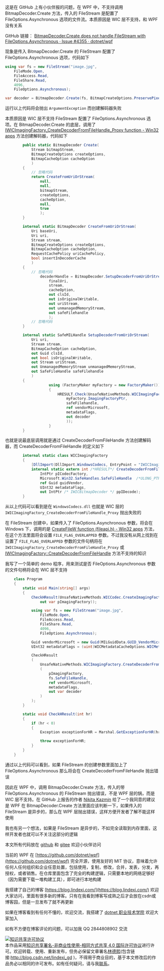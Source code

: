 
这是在 GitHub 上有小伙伴报的问题，在 WPF 中，不支持调用 BitmapDecoder.Create 方法，传入的 FileStream 是配置了 FileOptions.Asynchronous 选项的文件流。本质原因是 WIC 层不支持，和 WPF 没有关系

<!--more-->


<!-- CreateTime:2021/5/15 8:54:30 -->

<!-- 标签：WPF，WPF源代码 -->
<!-- 发布 -->

GitHub 链接： [BitmapDecoder.Create does not handle FileStream with FileOptions.Asynchronous · Issue #4355 · dotnet/wpf](https://github.com/dotnet/wpf/issues/4355 )

现象是传入 BitmapDecoder.Create 的 FileStream 配置了 FileOptions.Asynchronous 选项，代码如下

```csharp
using var fs = new FileStream("image.jpg",
	FileMode.Open,
	FileAccess.Read,
	FileShare.Read,
	4096,
	FileOptions.Asynchronous);

var decoder = BitmapDecoder.Create(fs, BitmapCreateOptions.PreservePixelFormat, BitmapCacheOption.None);
```

运行以上代码将会抛出 `ArgumentException` 而创建解码器失败

本质原因是 WIC 层不支持 FileStream 配置了 FileOptions.Asynchronous 选项。在 BitmapDecoder.Create 的底层，调用了 [IWICImagingFactory_CreateDecoderFromFileHandle_Proxy function - Win32 apps](https://docs.microsoft.com/en-us/windows/win32/wic/-wic-codec-iwicimagingfactory-createdecoderfromfilehandle-proxy?WT.mc_id=WD-MVP-5003260) 方法创建解码器，代码如下

```csharp
        public static BitmapDecoder Create(
            Stream bitmapStream,
            BitmapCreateOptions createOptions,
            BitmapCacheOption cacheOption
            )
        {
            // 忽略代码
            return CreateFromUriOrStream(
                null,
                null,
                bitmapStream,
                createOptions,
                cacheOption,
                null,
                true
                );
        }

        internal static BitmapDecoder CreateFromUriOrStream(
            Uri baseUri,
            Uri uri,
            Stream stream,
            BitmapCreateOptions createOptions,
            BitmapCacheOption cacheOption,
            RequestCachePolicy uriCachePolicy,
            bool insertInDecoderCache
            )
        {
            // 忽略代码
                decoderHandle = BitmapDecoder.SetupDecoderFromUriOrStream(
                    finalUri,
                    stream,
                    cacheOption,
                    out clsId,
                    out isOriginalWritable,
                    out uriStream,
                    out unmanagedMemoryStream,
                    out safeFilehandle
                    );
            // 忽略代码
        }

        internal static SafeMILHandle SetupDecoderFromUriOrStream(
            Uri uri,
            Stream stream,
            BitmapCacheOption cacheOption,
            out Guid clsId,
            out bool isOriginalWritable,
            out Stream uriStream,
            out UnmanagedMemoryStream unmanagedMemoryStream,
            out SafeFileHandle safeFilehandle
            )
        {
                    using (FactoryMaker myFactory = new FactoryMaker())
                    {
                        HRESULT.Check(UnsafeNativeMethods.WICImagingFactory.CreateDecoderFromFileHandle(
                            myFactory.ImagingFactoryPtr,
                            safeFilehandle,
                            ref vendorMicrosoft,
                            metadataFlags,
                            out decoder
                            ));
                    }
        }
```

也就是说最底层调用就是通过 CreateDecoderFromFileHandle 方法创建解码器，而 CreateDecoderFromFileHandle 的定义如下

```csharp
        internal static class WICImagingFactory
        {
            [DllImport(DllImport.WindowsCodecs, EntryPoint = "IWICImagingFactory_CreateDecoderFromFileHandle_Proxy")]
            internal static extern int /*HRESULT*/ CreateDecoderFromFileHandle(
                IntPtr pICodecFactory,
                Microsoft.Win32.SafeHandles.SafeFileHandle  /*ULONG_PTR*/ hFileHandle,
                ref Guid guidVendor,
                UInt32 metadataFlags,
                out IntPtr /* IWICBitmapDecoder */ ppIDecode);
        }
```

从以上代码可以看到是在 `WindowsCodecs.dll` 也就是 WIC 层的 `IWICImagingFactory_CreateDecoderFromFileHandle_Proxy` 抛出失败的

在 FileStream 创建中，如果传入了 FileOptions.Asynchronous 参数，将会在 Windows 下，调用的是 [CreateFileW function (fileapi.h) - Win32 apps](https://docs.microsoft.com/en-us/windows/win32/api/fileapi/nf-fileapi-createfilew?WT.mc_id=WD-MVP-5003260 ) 方法，在这个方法里面将会设置 `FILE_FLAG_OVERLAPPED` 参数。不过我没有从网上找到在设置了 `FILE_FLAG_OVERLAPPED` 参数的文件句柄将在 `IWICImagingFactory_CreateDecoderFromFileHandle_Proxy` 或 [IWICImagingFactory::CreateDecoderFromFileHandle](https://docs.microsoft.com/en-us/windows/win32/api/wincodec/nf-wincodec-iwicimagingfactory-createdecoderfromfilehandle?WT.mc_id=WD-MVP-5003260 ) 方法不支持的知识

我写了一个简单的 demo 程序，用来测试是否 FileOptions.Asynchronous 参数的文件句柄将会在 WIC 层不支持

```csharp
    class Program
    {
        static void Main(string[] args)
        {
            CheckHResult(UnsafeNativeMethods.WICCodec.CreateImagingFactory(UnsafeNativeMethods.WICCodec.WINCODEC_SDK_VERSION,
                out var pImagingFactory));

            using var fs = new FileStream("image.jpg",
                FileMode.Open,
                FileAccess.Read,
                FileShare.Read,
                4096,
                FileOptions.Asynchronous);

            Guid vendorMicrosoft = new Guid(MILGuidData.GUID_VendorMicrosoft);
            UInt32 metadataFlags = (uint)WICMetadataCacheOptions.WICMetadataCacheOnDemand;

            CheckHResult
            (
                UnsafeNativeMethods.WICImagingFactory.CreateDecoderFromFileHandle
                (
                    pImagingFactory,
                    fs.SafeFileHandle,
                    ref vendorMicrosoft,
                    metadataFlags,
                    out var decoder
                )
            );
        }

        static void CheckHResult(int hr)
        {
            if (hr < 0)
            {
                Exception exceptionForHR = Marshal.GetExceptionForHR(hr, (IntPtr)(-1));

                throw exceptionForHR;
            }
        }
    }
```

通过以上代码可以看到，如果 FileStream 的创建参数里面加上了 FileOptions.Asynchronous 那么将会在 CreateDecoderFromFileHandle 抛出错误

因此在 WPF 中，调用 BitmapDecoder.Create 方法，传入的带 FileOptions.Asynchronous 的 FileStream 抛出错误，不是 WPF 层的锅，而是 WIC 层不支持。在 GitHub 上报告的作者 [Nikita Kazmin](https://github.com/vonzshik ) 给了一个我同意的建议是 WPF 在 BitmapDecoder.Create 方法里面应该判断一下，如果传入的 FileStream 是异步的，那么在 WPF 层抛出错误，这样方便开发者了解不能这样使用

我也有另一个想法，如果是 FileStream 是异步的，不如完全读取到内存里面，这样开发者也就可以不关注这部分的逻辑

本文所有代码放在 [github](https://github.com/lindexi/lindexi_gd/tree/78c73fe25229f0b50992102e59c01cd535e60c31/JemlemlacuLemjakarbabo) 和 [gitee](https://gitee.com/lindexi/lindexi_gd/tree/78c73fe25229f0b50992102e59c01cd535e60c31/JemlemlacuLemjakarbabo) 欢迎小伙伴访问

当前的 WPF 在 [https://github.com/dotnet/wpf](https://github.com/dotnet/wpf) 完全开源，使用友好的 MIT 协议，意味着允许任何人任何组织和企业任意处置，包括使用，复制，修改，合并，发表，分发，再授权，或者销售。在仓库里面包含了完全的构建逻辑，只需要本地的网络足够好（因为需要下载一堆构建工具），即可进行本地构建



我搭建了自己的博客 [https://blog.lindexi.com/](https://blog.lindexi.com/) 欢迎大家访问，里面有很多新的博客。只有在我看到博客写成熟之后才会放在csdn或博客园，但是一旦发布了就不再更新

如果在博客看到有任何不懂的，欢迎交流，我搭建了 [dotnet 职业技术学院](https://t.me/dotnet_campus) 欢迎大家加入

如有不方便在博客评论的问题，可以加我 QQ 2844808902 交流

<a rel="license" href="http://creativecommons.org/licenses/by-nc-sa/4.0/"><img alt="知识共享许可协议" style="border-width:0" src="https://licensebuttons.net/l/by-nc-sa/4.0/88x31.png" /></a><br />本作品采用<a rel="license" href="http://creativecommons.org/licenses/by-nc-sa/4.0/">知识共享署名-非商业性使用-相同方式共享 4.0 国际许可协议</a>进行许可。欢迎转载、使用、重新发布，但务必保留文章署名[林德熙](http://blog.csdn.net/lindexi_gd)(包含链接:http://blog.csdn.net/lindexi_gd )，不得用于商业目的，基于本文修改后的作品务必以相同的许可发布。如有任何疑问，请与我[联系](mailto:lindexi_gd@163.com)。